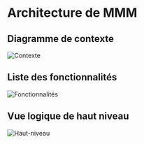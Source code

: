 # Architecture de MMM

## Diagramme de contexte

![Contexte](context_diagram.png)

## Liste des fonctionnalités

![Fonctionnalités](functionalities.png)

## Vue logique de haut niveau

![Haut-niveau](high_level_view.png)
